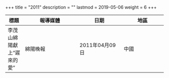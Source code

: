 +++
title = "2011"
description = ""
lastmod = 2019-05-06
weight = 6
+++

<style>
table th:nth-of-type(2) {
	width: 200px;
}
table th:nth-of-type(3), th:nth-of-type(4) {
	width: 150px;
}
</style>

標題  | 報導媒體  | 日期 | 地區
--------------|-------|------|------ 
李茂山綿陽獻上“遲來的愛”   | 綿陽晚報 | 2011年04月09日 |  中國